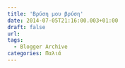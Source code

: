 ```yaml
---
title: 'Βρύση μου βρύση'
date: 2014-07-05T21:16:00.003+01:00
draft: false
url: 
tags:
  - Blogger Archive
categories: Παλιά
---
```


